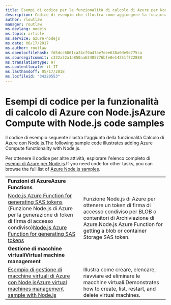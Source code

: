 ```yaml
---
title: Esempi di codice per la funzionalità di calcolo di Azure per Node.js
description: Codice di esempio che illustra come aggiungere la funzionalità di calcolo di Azure con Node.js.
author: rloutlaw
manager: routlaw
ms.devlang: nodejs
ms.topic: article
ms.service: azure-nodejs
ms.date: 06/17/2017
ms.author: routlaw
ms.openlocfilehash: fd5dcc6861ca24cf9a47ae7eee638a0de9e775ca
ms.sourcegitcommit: c332a32a1a850aa62405776bfe0e14251f722888
ms.translationtype: HT
ms.contentlocale: it-IT
ms.lasthandoff: 05/17/2018
ms.locfileid: "34220553"
---
```

# <a name="azure-compute-with-nodejs-code-samples"></a><span data-ttu-id="a5f61-103">Esempi di codice per la funzionalità di calcolo di Azure con Node.js</span><span class="sxs-lookup"><span data-stu-id="a5f61-103">Azure Compute with Node.js code samples</span></span>

<span data-ttu-id="a5f61-104">Il codice di esempio seguente illustra l'aggiunta della funzionalità Calcolo di Azure con Node.js.</span><span class="sxs-lookup"><span data-stu-id="a5f61-104">The following sample code illustrates adding Azure Compute functionality with Node.js.</span></span>

<span data-ttu-id="a5f61-105">Per ottenere il codice per altre attività, esplorare l'elenco completo di [esempi di Azure per Node.js](https://azure.microsoft.com/resources/samples/?term=nodejs).</span><span class="sxs-lookup"><span data-stu-id="a5f61-105">If you need code for other tasks, you can browse the full list of [Azure Node.js samples](https://azure.microsoft.com/resources/samples/?term=nodejs).</span></span>

| | |
|---|---|
| <span data-ttu-id="a5f61-106">**Funzioni di Azure**</span><span class="sxs-lookup"><span data-stu-id="a5f61-106">**Azure Functions**</span></span> ||
| <span data-ttu-id="a5f61-107">[Node.js Azure Function for generating SAS tokens](https://azure.microsoft.com/resources/samples/functions-node-sas-token/) (Funzione Node.js di Azure per la generazione di token di firma di accesso condiviso)</span><span class="sxs-lookup"><span data-stu-id="a5f61-107">[Node.js Azure Function for generating SAS tokens](https://azure.microsoft.com/resources/samples/functions-node-sas-token/)</span></span> | <span data-ttu-id="a5f61-108">Funzione Node.js di Azure per ottenere un token di firma di accesso condiviso per BLOB o contenitori di Archiviazione di Azure.</span><span class="sxs-lookup"><span data-stu-id="a5f61-108">Node.js Azure Function for getting a blob or container Storage SAS token.</span></span> |
| <span data-ttu-id="a5f61-109">**Gestione di macchine virtuali**</span><span class="sxs-lookup"><span data-stu-id="a5f61-109">**Virtual machine management**</span></span> ||
| [<span data-ttu-id="a5f61-110">Esempio di gestione di macchine virtuali di Azure con Node.js</span><span class="sxs-lookup"><span data-stu-id="a5f61-110">Azure virtual machines management sample with Node.js</span></span>](https://github.com/Azure-Samples/compute-node-manage-vm) | <span data-ttu-id="a5f61-111">Illustra come creare, elencare, riavviare ed eliminare le macchine virtuali.</span><span class="sxs-lookup"><span data-stu-id="a5f61-111">Demonstrates how to create, list, restart, and delete virtual machines.</span></span> |